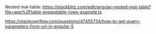 Nested mat-table: https://stackblitz.com/edit/angular-nested-mat-table?file=app%2Ftable-expandable-rows-example.ts

https://stackoverflow.com/questions/47455734/how-to-get-query-parameters-from-url-in-angular-5

